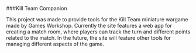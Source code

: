 ###Kill Team Companion

This project was made to provide tools for the Kill Team miniature wargame made by Games Workshop. Currently the site features a web app for creating a match room, where players can track the turn and different points related to the match. In the future, the site will feature other tools for managing different aspects of the game.

